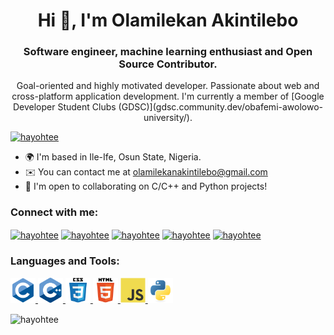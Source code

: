 <h1 align="center">Hi 👋, I'm Olamilekan Akintilebo</h1>
<h3 align="center">Software engineer, machine learning enthusiast and Open Source Contributor.</h3>

<p align="center">Goal-oriented and highly motivated developer. Passionate about web and cross-platform application development. I'm currently a member of [Google Developer Student Clubs (GDSC)](gdsc.community.dev/obafemi-awolowo-university/).</p>       

<p align="left"> <a href="https://twitter.com/hayohtee" target="blank"><img src="https://img.shields.io/twitter/follow/hayohtee?logo=twitter&style=for-the-badge" alt="hayohtee" /></a> </p>

* 🌍  I'm based in Ile-Ife, Osun State, Nigeria.
* ✉️  You can contact me at [olamilekanakintilebo@gmail.com](mailto:olamilekanakintilebo@gmail.com)
* 🤝  I'm open to collaborating on C/C++ and Python projects!

<h3 align="left">Connect with me:</h3>
<p align="left">
<a href="https://twitter.com/hayohtee" target="blank"><img align="center" src="https://raw.githubusercontent.com/rahuldkjain/github-profile-readme-generator/master/src/images/icons/Social/twitter.svg" alt="hayohtee" height="30" width="40" /></a>
<a href="https://linkedin.com/in/hayohtee" target="blank"><img align="center" src="https://raw.githubusercontent.com/rahuldkjain/github-profile-readme-generator/master/src/images/icons/Social/linked-in-alt.svg" alt="hayohtee" height="30" width="40" /></a>
<a href="https://www.hackerrank.com/hayohtee" target="blank"><img align="center" src="https://raw.githubusercontent.com/rahuldkjain/github-profile-readme-generator/master/src/images/icons/Social/hackerrank.svg" alt="hayohtee" height="30" width="40" /></a>
<a href="https://codeforces.com/profile/hayohtee" target="blank"><img align="center" src="https://raw.githubusercontent.com/rahuldkjain/github-profile-readme-generator/master/src/images/icons/Social/codeforces.svg" alt="hayohtee" height="30" width="40" /></a>
<a href="https://www.leetcode.com/hayohtee" target="blank"><img align="center" src="https://raw.githubusercontent.com/rahuldkjain/github-profile-readme-generator/master/src/images/icons/Social/leet-code.svg" alt="hayohtee" height="30" width="40" /></a>
</p>

<h3 align="left">Languages and Tools:</h3>
<p align="left"> <a href="https://www.cprogramming.com/" target="_blank" rel="noreferrer"> <img src="https://raw.githubusercontent.com/devicons/devicon/master/icons/c/c-original.svg" alt="c" width="40" height="40"/> </a> <a href="https://www.w3schools.com/cpp/" target="_blank" rel="noreferrer"> <img src="https://raw.githubusercontent.com/devicons/devicon/master/icons/cplusplus/cplusplus-original.svg" alt="cplusplus" width="40" height="40"/> </a> <a href="https://www.w3schools.com/css/" target="_blank" rel="noreferrer"> <img src="https://raw.githubusercontent.com/devicons/devicon/master/icons/css3/css3-original-wordmark.svg" alt="css3" width="40" height="40"/> </a> <a href="https://www.w3.org/html/" target="_blank" rel="noreferrer"> <img src="https://raw.githubusercontent.com/devicons/devicon/master/icons/html5/html5-original-wordmark.svg" alt="html5" width="40" height="40"/> </a> <a href="https://developer.mozilla.org/en-US/docs/Web/JavaScript" target="_blank" rel="noreferrer"> <img src="https://raw.githubusercontent.com/devicons/devicon/master/icons/javascript/javascript-original.svg" alt="javascript" width="40" height="40"/> </a> <a href="https://www.python.org" target="_blank" rel="noreferrer"> <img src="https://raw.githubusercontent.com/devicons/devicon/master/icons/python/python-original.svg" alt="python" width="40" height="40"/> </a> </p>


<p><img align="center" src="https://github-readme-streak-stats.herokuapp.com/?user=hayohtee&" alt="hayohtee" /></p>
